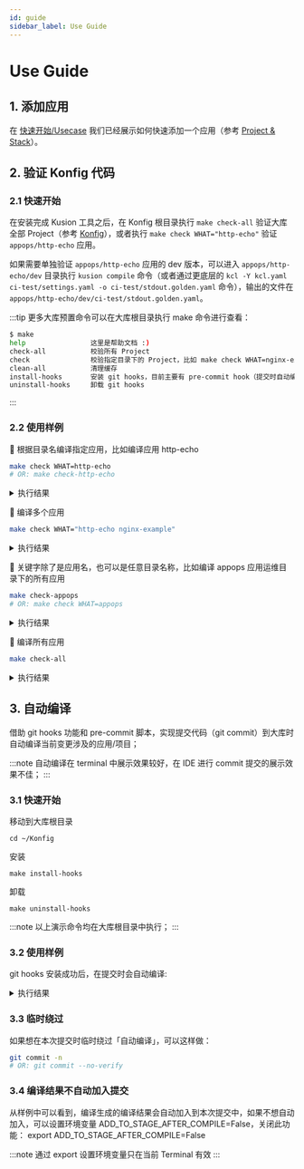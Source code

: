```yaml
---
id: guide
sidebar_label: Use Guide
---
```

# Use Guide

## 1. 添加应用

在 [快速开始/Usecase](/docs/user_docs/getting-started/usecases/deliver-first-project) 我们已经展示如何快速添加一个应用（参考 [Project & Stack](/docs/user_docs/concepts/konfig)）。

## 2. 验证 Konfig 代码

### 2.1 快速开始

在安装完成 Kusion 工具之后，在 Konfig 根目录执行 `make check-all` 验证大库全部 Project（参考 [Konfig](/docs/user_docs/concepts/konfig)），或者执行 `make check WHAT="http-echo"` 验证 `appops/http-echo` 应用。

如果需要单独验证 `appops/http-echo` 应用的 dev 版本，可以进入 `appops/http-echo/dev` 目录执行 `kusion compile` 命令（或者通过更底层的 `kcl -Y kcl.yaml ci-test/settings.yaml -o ci-test/stdout.golden.yaml` 命令），输出的文件在 `appops/http-echo/dev/ci-test/stdout.golden.yaml`。

:::tip
更多大库预置命令可以在大库根目录执行 make 命令进行查看：

```bash
$ make
help                这里是帮助文档 :)
check-all           校验所有 Project
check               校验指定目录下的 Project，比如 make check WHAT=nginx-example 或者 make check WHAT="http-echo nginx-example"
clean-all           清理缓存
install-hooks       安装 git hooks，目前主要有 pre-commit hook（提交时自动编译）
uninstall-hooks     卸载 git hooks
```

:::

### 2.2 使用样例

🎯 根据目录名编译指定应用，比如编译应用 http-echo

```bash
make check WHAT=http-echo
# OR: make check-http-echo
```

<details>
  <summary>执行结果</summary>

```bash
Matched path: ['/Users/kusion-user/workspace/Konfig/appops/http-echo']
Matched path total: 1

/Users/kusion-user/workspace/Konfig/appops/http-echo                 [ALL DONE]
  ┗━ /Users/kusion-user/workspace/Konfig/appops/http-echo/dev         [Success]

All Success!
Total time: 2.06s, Total app num: 1, Total env num: 1, Time per env: 2.06s
```

</details>

🎯 编译多个应用

```bash
make check WHAT="http-echo nginx-example"
```

<details>
  <summary>执行结果</summary>

```bash
Matched path: ['/Users/kusion-user/workspace/Konfig/appops/http-echo']
Matched path total: 1

Matched path: ['/Users/kusion-user/workspace/Konfig/appops/nginx-example']
Matched path total: 1

/Users/kusion-user/workspace/Konfig/appops/http-echo                 [ALL DONE]
  ┗━ /Users/kusion-user/workspace/Konfig/appops/http-echo/dev         [Success]
/Users/kusion-user/workspace/Konfig/appops/nginx-example             [ALL DONE]
  ┗━ /Users/kusion-user/workspace/Konfig/appops/nginx-example/dev     [Success]

All Success!
Total time: 2.11s, Total app num: 2, Total env num: 2, Time per env: 1.06s
```

</details>

🎯 关键字除了是应用名，也可以是任意目录名称，比如编译 appops 应用运维目录下的所有应用

```bash
make check-appops
# OR: make check WHAT=appops
```

<details>
  <summary>执行结果</summary>

```bash
Matched path: ['/Users/kusion-user/workspace/Konfig/appops']
Matched path total: 1

/Users/kusion-user/workspace/Konfig/appops/nginx-example             [ALL DONE]
  ┗━ /Users/kusion-user/workspace/Konfig/appops/nginx-example/dev     [Success]
/Users/kusion-user/workspace/Konfig/appops/guestbook           [ALL DONE]
  ┣━ /Users/kusion-user/workspace/Konfig/appops/guestbook/dev  [Success]
  ┣━ /Users/kusion-user/workspace/Konfig/appops/guestbook/prod [Success]
  ┗━ /Users/kusion-user/workspace/Konfig/appops/guestbook/test [Success]
/Users/kusion-user/workspace/Konfig/appops/http-echo                 [ALL DONE]
  ┗━ /Users/kusion-user/workspace/Konfig/appops/http-echo/dev         [Success]

All Success!
Total time: 4.08s, Total app num: 3, Total env num: 5, Time per env: 0.82s
```

</details>

🎯 编译所有应用

```bash
make check-all
```

<details>
  <summary>执行结果</summary>

```bash
Matched path total: 139

/Users/kusion-user/workspace/Konfig/base/examples/server/app_need_namespace [ALL DONE]
  ┗━ /Users/kusion-user/workspace/Konfig/base/examples/server/app_need_namespace/prod [Success]
/Users/kusion-user/workspace/Konfig/appops/guestbook           [ALL DONE]
  ┣━ /Users/kusion-user/workspace/Konfig/appops/guestbook/dev  [Success]
  ┣━ /Users/kusion-user/workspace/Konfig/appops/guestbook/prod [Success]
  ┗━ /Users/kusion-user/workspace/Konfig/appops/guestbook/test [Success]
/Users/kusion-user/workspace/Konfig/base/examples/server/app_secret  [ALL DONE]
  ┗━ /Users/kusion-user/workspace/Konfig/base/examples/server/app_secret/prod [Success]
/Users/kusion-user/workspace/Konfig/base/examples/server/app_volume  [ALL DONE]
  ┗━ /Users/kusion-user/workspace/Konfig/base/examples/server/app_volume/prod [Success]
/Users/kusion-user/workspace/Konfig/base/examples/server/app_config_map [ALL DONE]
  ┗━ /Users/kusion-user/workspace/Konfig/base/examples/server/app_config_map/prod [Success]
/Users/kusion-user/workspace/Konfig/base/examples/server/app_label_selector [ALL DONE]
  ┗━ /Users/kusion-user/workspace/Konfig/base/examples/server/app_label_selector/prod [Success]
/Users/kusion-user/workspace/Konfig/base/examples/server/app_main_container [ALL DONE]
  ┗━ /Users/kusion-user/workspace/Konfig/base/examples/server/app_main_container/prod [Success]
/Users/kusion-user/workspace/Konfig/base/examples/server/app_sidecar [ALL DONE]
  ┗━ /Users/kusion-user/workspace/Konfig/base/examples/server/app_sidecar/prod [Success]
/Users/kusion-user/workspace/Konfig/base/examples/server/app_stateful_set [ALL DONE]
  ┗━ /Users/kusion-user/workspace/Konfig/base/examples/server/app_stateful_set/prod [Success]
/Users/kusion-user/workspace/Konfig/base/examples/server/app_service [ALL DONE]
  ┗━ /Users/kusion-user/workspace/Konfig/base/examples/server/app_service/prod [Success]
/Users/kusion-user/workspace/Konfig/base/examples/server/app_scheduling_strategy [ALL DONE]
  ┗━ /Users/kusion-user/workspace/Konfig/base/examples/server/app_scheduling_strategy/prod [Success]
/Users/kusion-user/workspace/Konfig/base/examples/kcl-vault-agent    [ALL DONE]
  ┗━ /Users/kusion-user/workspace/Konfig/base/examples/kcl-vault-agent/dev [Success]
/Users/kusion-user/workspace/Konfig/base/examples/monitoring/prometheus-example-app [ALL DONE]
  ┗━ /Users/kusion-user/workspace/Konfig/base/examples/monitoring/prometheus-example-app/prod [Success]
/Users/kusion-user/workspace/Konfig/base/examples/kcl-vault-csi      [ALL DONE]
  ┗━ /Users/kusion-user/workspace/Konfig/base/examples/kcl-vault-csi/dev [Success]
/Users/kusion-user/workspace/Konfig/appops/nginx-example             [ALL DONE]
  ┗━ /Users/kusion-user/workspace/Konfig/appops/nginx-example/dev     [Success]
/Users/kusion-user/workspace/Konfig/appops/http-echo                 [ALL DONE]
  ┗━ /Users/kusion-user/workspace/Konfig/appops/http-echo/dev         [Success]

All Success!
Total time: 17.21s, Total app num: 16, Total env num: 18, Time per env: 0.96s
```

</details>

## 3. 自动编译

借助 git hooks 功能和 pre-commit 脚本，实现提交代码（git commit）到大库时自动编译当前变更涉及的应用/项目；

:::note
自动编译在 terminal 中展示效果较好，在 IDE 进行 commit 提交的展示效果不佳；
:::

### 3.1 快速开始

移动到大库根目录

```
cd ~/Konfig
```

安装

```
make install-hooks
```

卸载

```
make uninstall-hooks
```

:::note
以上演示命令均在大库根目录中执行；
:::

### 3.2 使用样例

git hooks 安装成功后，在提交时会自动编译:

<details>
  <summary>执行结果</summary>

```bash
➜ Konfig (master) ✔ make install-hooks  
Successfully install pre-commit hooks!
➜ Konfig (master) ✔ git status          
On branch master
Your branch is up to date with 'origin/master'.

Changes not staged for commit:
  (use "git add <file>..." to update what will be committed)
  (use "git restore <file>..." to discard changes in working directory)
        modified:   appops/http-echo/base/base.k

no changes added to commit (use "git add" and/or "git commit -a")

➜ Konfig (master) ✔ git add . 
➜ Konfig (master) ✔ git commit -m 'test'
------------- 开始执行提交前置检查 🚀 -------------
🕒 开始自动执行预编译...
Running kclvm /Users/kusion-user/workspace/Konfig/hack/compile-rocket.py appops/http-echo ...
Matched path: ['/Users/kusion-user/workspace/Konfig/appops/http-echo']
Matched path total: 1

/Users/kusion-user/workspace/Konfig/appops/http-echo [ALL DONE]
  ┗━ /Users/kusion-user/workspace/Konfig/appops/http-echo/dev [Success]

All Success!
Total time: 2.04s, Total app num: 1, Total env num: 1, Time per env: 2.04s
🕒 正在将编译结果加入到暂存区(stage)，作为本次提交内容...
💡 预编译执行结束

------------- 执行结果 -------------
预编译: 成功

------------- 建议 -------------
预编译: 无

------------- 前置检查完成，已提交 ✅ -------------

[master c006e80] test
 2 files changed, 2 insertions(+), 2 deletions(-)

➜ Konfig (master) ✔ git status          
On branch master
Your branch is ahead of 'origin/master' by 1 commit.
  (use "git push" to publish your local commits)

nothing to commit, working tree clean
```

</details>

### 3.3 临时绕过

如果想在本次提交时临时绕过「自动编译」，可以这样做：

```bash
git commit -n
# OR: git commit --no-verify
```

### 3.4 编译结果不自动加入提交

从样例中可以看到，编译生成的编译结果会自动加入到本次提交中，如果不想自动加入，可以设置环境变量 ADD_TO_STAGE_AFTER_COMPILE=False，关闭此功能：
export ADD_TO_STAGE_AFTER_COMPILE=False

:::note
通过 export 设置环境变量只在当前 Terminal 有效
:::
